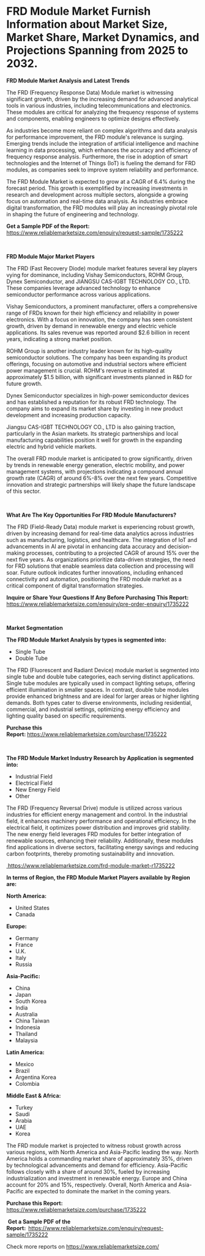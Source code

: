 <p><h1>FRD Module Market Furnish Information about Market Size, Market Share, Market Dynamics, and Projections Spanning from 2025 to 2032.</h1></p><p><strong>FRD Module Market Analysis and Latest Trends</strong></p>
<p><p>The FRD (Frequency Response Data) Module market is witnessing significant growth, driven by the increasing demand for advanced analytical tools in various industries, including telecommunications and electronics. These modules are critical for analyzing the frequency response of systems and components, enabling engineers to optimize designs effectively. </p><p>As industries become more reliant on complex algorithms and data analysis for performance improvement, the FRD module's relevance is surging. Emerging trends include the integration of artificial intelligence and machine learning in data processing, which enhances the accuracy and efficiency of frequency response analysis. Furthermore, the rise in adoption of smart technologies and the Internet of Things (IoT) is fueling the demand for FRD modules, as companies seek to improve system reliability and performance.</p><p>The FRD Module Market is expected to grow at a CAGR of 6.4% during the forecast period. This growth is exemplified by increasing investments in research and development across multiple sectors, alongside a growing focus on automation and real-time data analysis. As industries embrace digital transformation, the FRD modules will play an increasingly pivotal role in shaping the future of engineering and technology.</p></p>
<p><strong>Get a Sample PDF of the Report:&nbsp;</strong> <a href="https://www.reliablemarketsize.com/enquiry/request-sample/1735222?utm_campaign=2281&utm_medium=2&utm_source=Github&utm_content=ia&utm_term=25032025&utm_id=frd-module">https://www.reliablemarketsize.com/enquiry/request-sample/1735222</a></p>
<p>&nbsp;</p>
<p><strong>FRD Module Major Market Players</strong></p>
<p><p>The FRD (Fast Recovery Diode) module market features several key players vying for dominance, including Vishay Semiconductors, ROHM Group, Dynex Semiconductor, and JIANGSU CAS-IGBT TECHNOLOGY CO., LTD. These companies leverage advanced technology to enhance semiconductor performance across various applications.</p><p>Vishay Semiconductors, a prominent manufacturer, offers a comprehensive range of FRDs known for their high efficiency and reliability in power electronics. With a focus on innovation, the company has seen consistent growth, driven by demand in renewable energy and electric vehicle applications. Its sales revenue was reported around $2.6 billion in recent years, indicating a strong market position.</p><p>ROHM Group is another industry leader known for its high-quality semiconductor solutions. The company has been expanding its product offerings, focusing on automotive and industrial sectors where efficient power management is crucial. ROHM's revenue is estimated at approximately $1.5 billion, with significant investments planned in R&D for future growth.</p><p>Dynex Semiconductor specializes in high-power semiconductor devices and has established a reputation for its robust FRD technology. The company aims to expand its market share by investing in new product development and increasing production capacity. </p><p>Jiangsu CAS-IGBT TECHNOLOGY CO., LTD is also gaining traction, particularly in the Asian markets. Its strategic partnerships and local manufacturing capabilities position it well for growth in the expanding electric and hybrid vehicle markets.</p><p>The overall FRD module market is anticipated to grow significantly, driven by trends in renewable energy generation, electric mobility, and power management systems, with projections indicating a compound annual growth rate (CAGR) of around 6%-8% over the next few years. Competitive innovation and strategic partnerships will likely shape the future landscape of this sector.</p></p>
<p>&nbsp;</p>
<p><strong>What Are The Key Opportunities For FRD Module Manufacturers?</strong></p>
<p><p>The FRD (Field-Ready Data) module market is experiencing robust growth, driven by increasing demand for real-time data analytics across industries such as manufacturing, logistics, and healthcare. The integration of IoT and advancements in AI are pivotal in enhancing data accuracy and decision-making processes, contributing to a projected CAGR of around 15% over the next five years. As organizations prioritize data-driven strategies, the need for FRD solutions that enable seamless data collection and processing will soar. Future outlook indicates further innovations, including enhanced connectivity and automation, positioning the FRD module market as a critical component of digital transformation strategies.</p></p>
<p><strong>Inquire or Share Your Questions If Any Before Purchasing This Report:</strong> <a href="https://www.reliablemarketsize.com/enquiry/pre-order-enquiry/1735222?utm_campaign=2281&utm_medium=2&utm_source=Github&utm_content=ia&utm_term=25032025&utm_id=frd-module">https://www.reliablemarketsize.com/enquiry/pre-order-enquiry/1735222</a></p>
<p>&nbsp;</p>
<p><strong>Market Segmentation</strong></p>
<p><strong>The FRD Module Market Analysis by types is segmented into:</strong></p>
<p><ul><li>Single Tube</li><li>Double Tube</li></ul></p>
<p><p>The FRD (Fluorescent and Radiant Device) module market is segmented into single tube and double tube categories, each serving distinct applications. Single tube modules are typically used in compact lighting setups, offering efficient illumination in smaller spaces. In contrast, double tube modules provide enhanced brightness and are ideal for larger areas or higher lighting demands. Both types cater to diverse environments, including residential, commercial, and industrial settings, optimizing energy efficiency and lighting quality based on specific requirements.</p></p>
<p><strong>Purchase this Report:&nbsp;</strong><a href="https://www.reliablemarketsize.com/purchase/1735222?utm_campaign=2281&utm_medium=2&utm_source=Github&utm_content=ia&utm_term=25032025&utm_id=frd-module">https://www.reliablemarketsize.com/purchase/1735222</a></p>
<p>&nbsp;</p>
<p><strong>The FRD Module Market Industry Research by Application is segmented into:</strong></p>
<p><ul><li>Industrial Field</li><li>Electrical Field</li><li>New Energy Field</li><li>Other</li></ul></p>
<p><p>The FRD (Frequency Reversal Drive) module is utilized across various industries for efficient energy management and control. In the industrial field, it enhances machinery performance and operational efficiency. In the electrical field, it optimizes power distribution and improves grid stability. The new energy field leverages FRD modules for better integration of renewable sources, enhancing their reliability. Additionally, these modules find applications in diverse sectors, facilitating energy savings and reducing carbon footprints, thereby promoting sustainability and innovation.</p></p>
<p><a href="https://www.reliablemarketsize.com/frd-module-market-r1735222?utm_campaign=2281&utm_medium=2&utm_source=Github&utm_content=ia&utm_term=25032025&utm_id=frd-module">&nbsp;https://www.reliablemarketsize.com/frd-module-market-r1735222</a></p>
<p><strong>In terms of Region, the FRD Module Market Players available by Region are:</strong></p>
<p>
    <p> <strong> North America: </strong>
        <ul>
            <li>United States</li>
            <li>Canada</li>
        </ul>
        </p> 
    <p> <strong> Europe: </strong>
        <ul>
            <li>Germany</li>
            <li>France</li>
            <li>U.K.</li>
            <li>Italy</li>
            <li>Russia</li>
        </ul>
        </p> 
    <p> <strong> Asia-Pacific: </strong>
        <ul>
            <li>China</li>
            <li>Japan</li>
            <li>South Korea</li>
            <li>India</li>
            <li>Australia</li>
            <li>China Taiwan</li>
            <li>Indonesia</li>
            <li>Thailand</li>
            <li>Malaysia</li>
        </ul>
        </p> 
    <p> <strong> Latin America: </strong>
        <ul>
            <li>Mexico</li>
            <li>Brazil</li>
            <li>Argentina Korea</li>
            <li>Colombia</li>
        </ul>
        </p> 
    <p> <strong> Middle East & Africa: </strong>
        <ul>
            <li>Turkey</li>
            <li>Saudi</li>
            <li>Arabia</li>
            <li>UAE</li>
            <li>Korea</li>
        </ul>
    </p>
    </p>
<p><p>The FRD module market is projected to witness robust growth across various regions, with North America and Asia-Pacific leading the way. North America holds a commanding market share of approximately 35%, driven by technological advancements and demand for efficiency. Asia-Pacific follows closely with a share of around 30%, fueled by increasing industrialization and investment in renewable energy. Europe and China account for 20% and 15%, respectively. Overall, North America and Asia-Pacific are expected to dominate the market in the coming years.</p></p>
<p><strong>Purchase this Report: </strong><a href="https://www.reliablemarketsize.com/purchase/1735222?utm_campaign=2281&utm_medium=2&utm_source=Github&utm_content=ia&utm_term=25032025&utm_id=frd-module">https://www.reliablemarketsize.com/purchase/1735222</a></p>
<p>&nbsp;<strong>Get a Sample PDF of the Report:&nbsp;&nbsp;</strong><a href="https://www.reliablemarketsize.com/enquiry/request-sample/1735222?utm_campaign=2281&utm_medium=2&utm_source=Github&utm_content=ia&utm_term=25032025&utm_id=frd-module">https://www.reliablemarketsize.com/enquiry/request-sample/1735222</a></p>
<p><strong></strong></p>
<p>Check more reports on <a href="https://www.reliablemarketsize.com/?utm_campaign=2281&utm_medium=2&utm_source=Github&utm_content=ia&utm_term=25032025&utm_id=frd-module">https://www.reliablemarketsize.com/</a></p>